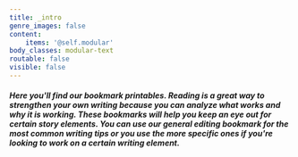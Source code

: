 ```yaml
---
title: _intro
genre_images: false
content:
    items: '@self.modular'
body_classes: modular-text
routable: false
visible: false
---
```


##### Here you'll find our bookmark printables. Reading is a great way to strengthen your own writing because you can analyze what works and why it is working. These bookmarks will help you keep an eye out for certain story elements. You can use our general editing bookmark for the most common writing tips or you use the more specific ones if you're looking to work on a certain writing element. 